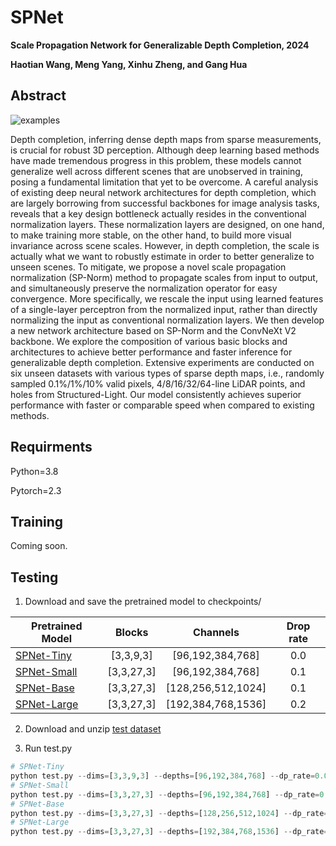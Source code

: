 # SPNet

**Scale Propagation Network for Generalizable Depth Completion, 2024**

**Haotian Wang, Meng Yang, Xinhu Zheng, and Gang Hua**

## Abstract

![examples](https://github.com/user-attachments/assets/140d0a37-fb7f-4b91-ad6a-1cc1143e45ad)

Depth completion, inferring dense depth maps from sparse measurements, is crucial for robust 3D perception. Although deep learning based methods have made tremendous progress in this problem, these models cannot generalize well across different scenes that are unobserved in training, posing a fundamental limitation that yet to be overcome. A careful analysis of existing deep neural network architectures for depth completion, which are largely borrowing from successful backbones for image analysis tasks, reveals that a key design bottleneck actually resides in the conventional normalization layers. These normalization layers are designed, on one hand, to make training more stable, on the other hand, to build more visual invariance across scene scales. However, in depth completion, the scale is actually what we want to robustly estimate in order to better generalize to unseen scenes. To mitigate, we propose a novel scale propagation normalization (SP-Norm) method to propagate scales from input to output, and simultaneously preserve the normalization operator for easy convergence. More specifically, we rescale the input using learned features of a single-layer perceptron from the normalized input, rather than directly normalizing the input as conventional normalization layers. We then develop a new network architecture based on SP-Norm and the ConvNeXt V2 backbone. We explore the composition of various basic blocks and architectures to achieve better performance and faster inference for generalizable depth completion. Extensive experiments are conducted on six unseen datasets with various types of sparse depth maps, i.e., randomly sampled 0.1%/1%/10% valid pixels, 4/8/16/32/64-line LiDAR points, and holes from Structured-Light. Our model consistently achieves superior performance with faster or comparable speed when compared to existing methods.


## Requirments

Python=3.8

Pytorch=2.3 

## Training

Coming soon.

## Testing 

1. Download and save the pretrained model to checkpoints/

| Pretrained Model                                                                                    | Blocks    | Channels | Drop rate |
| --------------------------------------------------------------------------------------------------- |:-------:|:--------:|:-------:|
| [SPNet-Tiny](https://drive.google.com/file/d/1ivmCX-i9lej4uJhT0Yyk2Nq9ZmoQlsB9/view?usp=drive_link)    | [3,3,9,3]  | [96,192,384,768]    | 0.0  |
| [SPNet-Small](https://drive.google.com/file/d/1Ba-W3oX62lCjx5MvvGkn91LXP6SuCnV6/view?usp=drive_link)   | [3,3,27,3] | [96,192,384,768]    | 0.1  | 
| [SPNet-Base](https://drive.google.com/file/d/1B9uPRVPGm1F8F-isVDVzEdHgxXmp43hn/view?usp=drive_link)    | [3,3,27,3] | [128,256,512,1024]  | 0.1  | 
| [SPNet-Large](https://drive.google.com/file/d/11dujPviL4pKLEXytXK0mEmPBNQDqgEak/view?usp=drive_link)   | [3,3,27,3] | [192,384,768,1536]  | 0.2  | 

2. Download and unzip [test dataset](https://drive.google.com/file/d/10tME1cuV0PVxrFLauTlv5SdQbZLUfdGy/view?usp=drive_link)

3. Run test.py

```python
# SPNet-Tiny
python test.py --dims=[3,3,9,3] --depths=[96,192,384,768] --dp_rate=0.0 --model_dir='checkpoints/Tiny.pth'
# SPNet-Small
python test.py --dims=[3,3,27,3] --depths=[96,192,384,768] --dp_rate=0.1 --model_dir='checkpoints/Small.pth'
# SPNet-Base
python test.py --dims=[3,3,27,3] --depths=[128,256,512,1024] --dp_rate=0.1 --model_dir='checkpoints/Base.pth'
# SPNet-Large
python test.py --dims=[3,3,27,3] --depths=[192,384,768,1536] --dp_rate=0.2 --model_dir='checkpoints/Large.pth'
```
